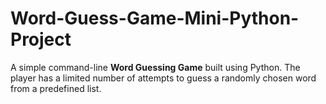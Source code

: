 # Word-Guess-Game-Mini-Python-Project
A simple command-line **Word Guessing Game** built using Python. The player has a limited number of attempts to guess a randomly chosen word from a predefined list.
